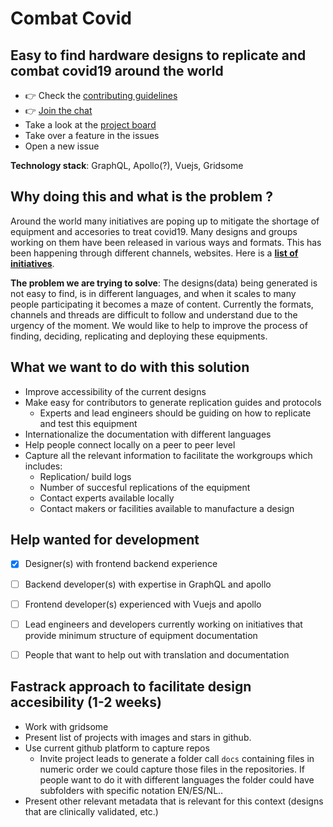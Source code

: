 # Combat Covid 
## Easy to find hardware designs to replicate and combat covid19 around the world
- 👉 Check the [contributing guidelines](https://github.com/CombatCovid/SPA-website/blob/develop/CONTRIB.md)
- 👉 [Join the chat](https://discord.gg/HaXuRQ5)
- Take a look at the [project board](https://github.com/CombatCovid/SPA-website/projects/2?fullscreen=true)
- Take over a feature in the issues
- Open a new issue

**Technology stack**: GraphQL, Apollo(?), Vuejs, Gridsome

## Why doing this and what is the problem ?
Around the world many initiatives are poping up to mitigate the shortage of equipment and accesories to treat covid19.
Many designs and groups working on them have been released in various ways and formats. This has been happening through different channels, websites. Here is a [**list of initiatives**](https://openhardware4.me/open-hardware-leaders.github.io/covid19.html).

**The problem we are trying to solve**: The designs(data) being generated is not easy to find, is in different languages, and when it scales to many people participating it becomes a maze of content. Currently the formats, channels and threads are difficult to follow and understand due to the urgency of the moment. We would like to help to improve the process of finding, deciding, replicating and deploying these equipments. 

## What we want to do with this solution
- Improve accessibility of the current designs
- Make easy for contributors to generate replication guides and protocols
  - Experts and lead engineers should be guiding on how to replicate and test this equipment
- Internationalize the documentation with different languages
- Help people connect locally on a peer to peer level
- Capture all the relevant information to facilitate the workgroups which includes:
  - Replication/ build logs
  - Number of succesful replications of the equipment
  - Contact experts available locally
  - Contact makers or facilities available to manufacture a design

## Help wanted for development
- [x] Designer(s) with frontend backend experience
- [ ] Backend developer(s) with expertise in GraphQL and apollo
- [ ] Frontend developer(s) experienced with Vuejs and apollo
- [ ] Lead engineers and developers currently working on initiatives that provide minimum structure of equipment documentation
- [ ] People that want to help out with translation and documentation


## Fastrack approach to facilitate design accesibility (1-2 weeks)
- Work with gridsome
- Present list of projects with images and stars in github.
- Use current github platform to capture repos
  - Invite project leads to generate a folder call `docs` containing files in numeric order we could capture those files in the repositories. If people want to do it with different languages the folder could have subfolders with specific notation EN/ES/NL..
- Present other relevant metadata that is relevant for this context (designs that are clinically validated, etc.)
